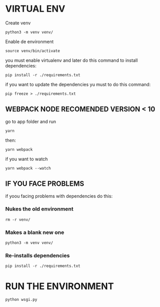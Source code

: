 # VIRTUAL ENV

Create venv

```
python3 -m venv venv/
```

Enable de environment

```
source venv/bin/activate
```

you must enable virtualenv and later do this command to install dependencies:

```
pip install -r ./requirements.txt
```

if you want to update the dependencies yu must to do this command:

```
pip freeze > ./requirements.txt
```

## WEBPACK NODE RECOMENDED VERSION < 10

go to app folder and run

```
yarn
```

then:

```
yarn webpack 
```

if you want to watch

```
yarn webpack --watch
```

## IF YOU FACE PROBLEMS

if yoou facing problems with dependencies do this:

### Nukes the old environment

```
rm -r venv/ 
```

### Makes a blank new one

```
python3 -m venv venv/ 
```

### Re-installs dependencies
```
pip install -r ./requirements.txt 
```
# RUN THE ENVIRONMENT

```
python wsgi.py
```
